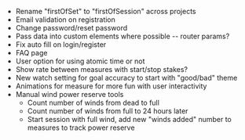 - Rename "firstOfSet" to "firstOfSession" across projects
- Email validation on registration
- Change password/reset password
- Pass data into custom elements where possible -- router params?
- Fix auto fill on login/register
- FAQ page
- User option for using atomic time or not
- Show rate between measures with start/stop stakes?
- New watch setting for goal accuracy to start with "good/bad" theme
- Animations for measure for more fun with user interactivity
- Manual wind power reserve tools
	- Count number of winds from dead to full
	- Count number of winds from full to 24 hours later
	- Start session with full wind, add new "winds added" number to measures to track power reserve
